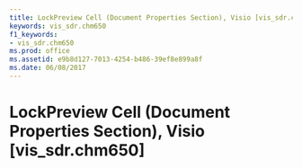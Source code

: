 ```yaml
---
title: LockPreview Cell (Document Properties Section), Visio [vis_sdr.chm650]
keywords: vis_sdr.chm650
f1_keywords:
- vis_sdr.chm650
ms.prod: office
ms.assetid: e9b8d127-7013-4254-b486-39ef8e899a8f
ms.date: 06/08/2017
---
```



# LockPreview Cell (Document Properties Section), Visio [vis_sdr.chm650]

